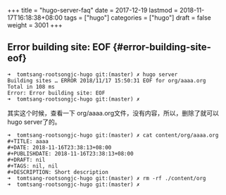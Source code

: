 +++
title = "hugo-server-faq"
date = 2017-12-19
lastmod = 2018-11-17T16:18:38+08:00
tags = ["hugo"]
categories = ["hugo"]
draft = false
weight = 3001
+++

## Error building site: EOF {#error-building-site-eof}

```shell
➜  tomtsang-rootsongjc-hugo git:(master) ✗ hugo server
Building sites … ERROR 2018/11/17 15:50:31 EOF for org/aaaa.org
Total in 108 ms
Error: Error building site: EOF
➜  tomtsang-rootsongjc-hugo git:(master) ✗
```

其实这个时候，查看一下 org/aaaa.org文件，没有内容，所以，删除了就可以 hugo server了的。

```shell
➜  tomtsang-rootsongjc-hugo git:(master) ✗ cat content/org/aaaa.org
#+TITLE: aaaa
#+DATE: 2018-11-16T23:38:13+08:00
#+PUBLISHDATE: 2018-11-16T23:38:13+08:00
#+DRAFT: nil
#+TAGS: nil, nil
#+DESCRIPTION: Short description
➜  tomtsang-rootsongjc-hugo git:(master) ✗ rm -rf ./content/org
➜  tomtsang-rootsongjc-hugo git:(master) ✗
```
